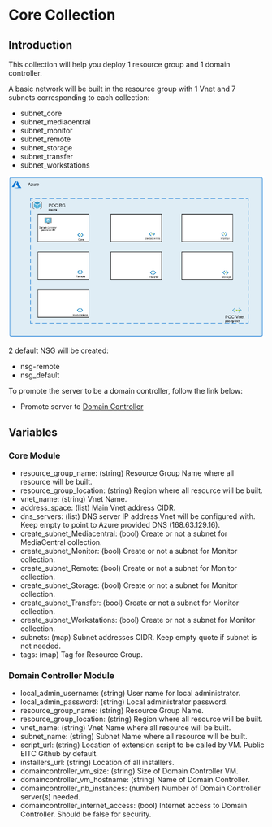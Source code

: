 # Core Collection

## Introduction

This collection will help you deploy 1 resource group and 1 domain controller. 

A basic network will be built in the resource group with 1 Vnet and 7 subnets corresponding to each collection: 

- subnet_core
- subnet_mediacentral
- subnet_monitor
- subnet_remote
- subnet_storage
- subnet_transfer
- subnet_workstations

![current + Next Version](./Network.png)

2 default NSG will be created: 

- nsg-remote
- nsg_default

To promote the server to be a domain controller, follow the link below: 

- Promote server to [Domain Controller](https://computingforgeeks.com/how-to-install-active-directory-domain-services-in-windows-server/)

## Variables

### Core Module

- resource_group_name: (string) Resource Group Name where all resource will be built.
- resource_group_location: (string) Region where all resource will be built. 
- vnet_name: (string) Vnet Name. 
- address_space: (list) Main Vnet address CIDR.
- dns_servers: (list) DNS server IP address Vnet will be configured with. Keep empty to point to Azure provided DNS (168.63.129.16). 
- create_subnet_Mediacentral: (bool) Create or not a subnet for MediaCentral collection.
- create_subnet_Monitor: (bool) Create or not a subnet for Monitor collection.
- create_subnet_Remote: (bool) Create or not a subnet for Monitor collection.
- create_subnet_Storage: (bool) Create or not a subnet for Monitor collection.
- create_subnet_Transfer: (bool) Create or not a subnet for Monitor collection.
- create_subnet_Workstations: (bool) Create or not a subnet for Monitor collection.
- subnets: (map) Subnet addresses CIDR. Keep empty quote if subnet is not needed.                       
- tags: (map) Tag for Resource Group. 

### Domain Controller Module

- local_admin_username: (string) User name for local administrator.              
- local_admin_password: (string) Local administrator password.             
- resource_group_name: (string) Resource Group Name.            
- resource_group_location: (string) Region where all resource will be built.          
- vnet_name: (string) Vnet Name where all resource will be built.                       
- subnet_name: (string) Subnet Name where all resource will be built.                     
- script_url: (string) Location of extension script to be called by VM. Public EITC Github by default.                   
- installers_url: (string) Location of all installers.              
- domaincontroller_vm_size: (string) Size of Domain Controller VM.        
- domaincontroller_vm_hostname: (string) Name of Domain Controller.    
- domaincontroller_nb_instances: (number) Number of Domain Controller server(s) needed. 
- domaincontroller_internet_access: (bool) Internet access to Domain Controller. Should be false for security. 